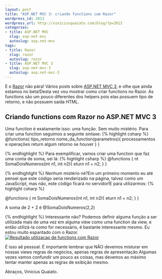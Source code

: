 ```yaml
--- 
layout: post
title: "ASP.NET MVC 3: criando functions com Razor"
wordpress_id: 2013
wordpress_url: http://viniciusquaiato.com/blog/?p=2013
categories: 
- title: ASP.NET MVC
  slug: asp-net-mvc
  autoslug: asp.net-mvc
tags: 
- title: Razor
  slug: razor
  autoslug: razor
- title: ASP.NET MVC 3
  slug: asp-net-mvc-3
  autoslug: asp.net-mvc-3
---
```

E o [Razor](http://viniciusquaiato.com/blog/tag/razor/) não pára! Vários posts sobre [ASP.NET MVC 3](http://viniciusquaiato.com/blog/tag/asp-net-mvc-3/), e olhe que ainda estamos no beta!Desta vez vou mostrar como criar functions no Razor. As functions são um pouco diferentes dos helpers pois elas possuem tipo de retorno, e não possuem saída HTML.

## Criando functions com Razor no ASP.NET MVC 3
Uma function é exatamente isso: uma função. Sem muito mistério. Para criar uma function seguimos a seguinte sintaxe:
{% highlight csharp %}
@functions{    tipo_retorno nome_da_function(parametros){        processamentos e operações        return algum retorno se houver    }
}

{% endhighlight %}
Para exemplificar, vamos criar uma function que faz uma conta de soma, sei lá:
{% highlight csharp %}
@functions {
nt SomaDoisNumeros(int n1, int n2){
eturn n1 + n2;
    }
}

{% endhighlight %}
Nenhum mistério né?Em um primeiro momento eu até pensei que este código seria renderizado na página, talvez como um JavaScript, mas não, este código ficará no servidor!E para utilizarmos:
{% highlight csharp %}
<body>    <div>@functions {
nt SomaDoisNumeros(int n1, int n2){
eturn n1 + n2;
    }
}


A soma de 2 + 2 é @SomaDoisNumeros(2,2)    </div></body>
{% endhighlight %}
Interessante não? Podemos definir alguma função a ser utilizada mais de uma vez em alguma view como uma function da view, e então utilizá-la como for necessário, é bastante interessante mesmo. Eu estou muito espantado com o Razor.[![Resultado utilizacao de functions com Razor](http://viniciusquaiato.com/images_posts/Resultado-utilizacao-de-functions-com-Razor-300x142.png "Resultado utilizacao de functions com Razor")](http://viniciusquaiato.com/images_posts/Resultado-utilizacao-de-functions-com-Razor.png)

É isso aê pessoal. É importante lembrar que NÃO devemos misturar em nossas views regras de negócios, apenas regras de apresentação.Algumas vezes vamos confundir um pouco as coisas, mas devemos ao máximo tentar manter apenas as regras de exibição mesmo.

Abraços,
Vinicius Quaiato.
